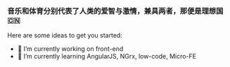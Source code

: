 ### 音乐和体育分别代表了人类的爱智与激情，兼具两者，那便是理想国 :cn:

Here are some ideas to get you started:

- 🔭 I’m currently working on front-end
- 🌱 I’m currently learning AngularJS, NGrx, low-code, Micro-FE

